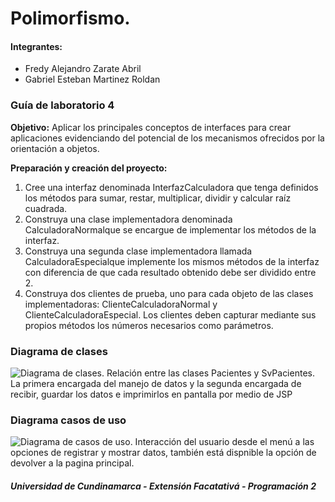 # Polimorfismo.
#### Integrantes:
- Fredy Alejandro Zarate Abril
- Gabriel Esteban Martinez Roldan
### Guía de laboratorio 4

**Objetivo:**
Aplicar los principales conceptos de interfaces para crear aplicaciones evidenciando del potencial de los mecanismos ofrecidos por la orientación a objetos.

**Preparación y creación del proyecto:**
1. Cree una interfaz denominada InterfazCalculadora que tenga definidos los métodos para sumar, restar, multiplicar, dividir y calcular raíz cuadrada.
2. Construya una clase implementadora denominada CalculadoraNormalque se encargue de implementar los métodos de la interfaz.
3. Construya una segunda clase implementadora llamada CalculadoraEspecialque implemente los  mismos métodos de la interfaz con diferencia de que cada resultado obtenido debe ser dividido entre 2.
4. Construya dos clientes de prueba, uno para cada objeto de las clases implementadoras: ClienteCalculadoraNormal y ClienteCalculadoraEspecial. Los clientes deben capturar mediante sus propios métodos los números necesarios como parámetros.


### Diagrama de clases
![Diagrama de clases. Relación entre las clases Pacientes y SvPacientes. La primera encargada del manejo de datos y la segunda encargada de recibir, guardar los datos e imprimirlos en pantalla por medio de JSP](https://github.com/Tnorvy/Lab4-Poliformismo/blob/master/diagramas/DiagramaClases.png)

### Diagrama casos de uso
![Diagrama de casos de uso. Interacción del usuario desde el menú a las opciones de registrar y mostrar datos, también está dispnible la opción de devolver a la pagina principal.](https://github.com/Tnorvy/Lab4-Poliformismo/blob/master/diagramas/CasosUso.png)

##### Universidad de Cundinamarca - Extensión Facatativá - Programación 2
